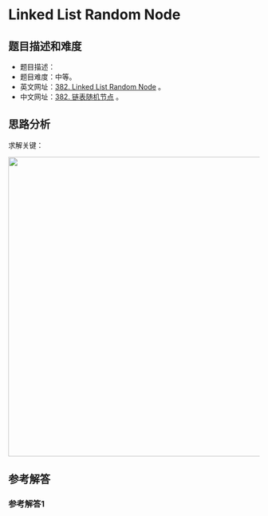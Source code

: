 # Linked List Random Node

## 题目描述和难度
+ 题目描述：
+ 题目难度：中等。
+ 英文网址：[382. Linked List Random Node](https://leetcode.com/problems/linked-list-random-node/description/)  。
+ 中文网址：[382. 链表随机节点](https://leetcode-cn.com/problems/linked-list-random-node/description/)  。
## 思路分析
求解关键：

<img src="https://liweiwei1419.github.io/images/leetcode-solution/" width="600">

## 参考解答
### 参考解答1

```java

```